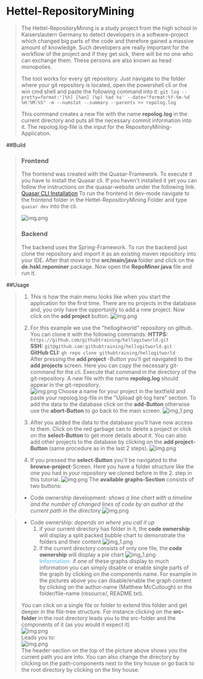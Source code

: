# Hettel-RepositoryMining
> The Hettel-RepositoryMining is a study project from the high school in Kaiserslautern Germany to detect developers
> in a software-project which changed big parts of the code and therefore gained a massive amount of knowledge.
> Such developers are really important for the workflow of the project and if they get sick, there will be no one who can 
> exchange them. These persons are also known as head monopolies.
> 
> The tool works for every git repository. Just navigate to the folder where your git repository is located, open the powershell cli 
> or the win cmd shell and paste the following command into it: 
>``git log --pretty=format:'[%h] [%an] (%p) %ad %s' --date="format:%Y-%m-%d %H:%M:%S" -m --numstat --summary --parents >> repolog.log``
>
> This command creates a new file with the name __repolog.log__ in the current directory and puts all the necessary
> commit information into it. The repolog.log-file is the input for the RepositoryMining-Application.


##Build
>### Frontend
> The frontend was created with the Quasar-Framework. To execute it you have to install the Quasar cli. If you
> haven't installed it yet you can follow the instructions on the quasar-website under the following link:
> [Quasar CLI Installation](https://quasar.dev/quasar-cli/installation)
> To run the frontend in dev-mode navigate to the frontend folder in the Hettel-RepositoryMining Folder and type 
> ``quasar dev`` into the cli.  
> 
> ![img.png](ReadMe_Img/quassar_dev_cmd.png)
> 
> ### Backend
> The backend uses the Spring-Framework. To run the backend just clone the repository and import it as an existing maven repository into your IDE.
> After that move to the __src/main/java__ folder and click on the __de.hskl.repominer__ package. Now open the __RepoMiner.java__
> file and run it. 
> 
> 



##Usage
>1. This is how the main menu looks like when you start the application for the first time.
>There are no projects in the database and, you only have the opportunity to add a new project. 
>Now click on the __add project__ button.
>![img.png](ReadMe_Img/mainScreen.png)
> 
> 
> 2. For this example we use the "hellogitworld" repository on github. You can clone it with the following commands:
> __HTTPS:__ ``https://github.com/githubtraining/hellogitworld.git ``  
> __SSH:__ ``git@github.com:githubtraining/hellogitworld.git``  
> __GitHub CLI:__ ``gh repo clone githubtraining/hellogitworld``  
> After pressing the __add project__ -Button you'll get navigated to the __add projects__ screen. Here you can copy the necessary git-command for the cli. 
> Execute that command in the directory of the git-repository. A new file with the name __repolog.log__ should appear in the git-repository.   
> ![img.png](ReadMe_Img/repolog_created.png)
> Choose a name for your project in the textfield and paste your repolog.log-file in the "Upload git-log here" section. 
> To add the data to the database click on the __add-Button__ otherwise use the __abort-Button__ to go back 
> to the main screen.
> ![img_1.png](ReadMe_Img/addProjectScreen.png)
> 
> 
> 3. After you added the data to the database you'll have now access to them. Click on the red garbage can to delete a 
> project or click on the __select-Button__ to get more details about it. You can also add other projects to the database
> by clicking on the __add project-Button__ (same procedure as in the last 2 steps).
> ![img.png](ReadMe_Img/ProjectsScreen_with_projects_in_db.png)
> 
> 
> 4. If you pressed the __select-Button__ you'll be navigated to the __browse-project__-Screen. Here you have a folder 
> structure like the one you had in your repository we cloned before in the 2. step in this tutorial.
> ![img.png](ReadMe_Img/browse_project.png)
>  The __available graphs-Section__ consists of two buttons:
>   - Code ownership development: _shows a line chart with a timeline and the number of changed lines of code
>     by an author at the current path in the directory_
>     ![img.png](ReadMe_Img/linechart.png)

>   - Code ownership: _depends on where you call it up_
>       1. if your current directory has folder in it, the __code ownership__ will display a split packed bubble chart
>          to demonstrate the folders and their content
           ![img_1.png](ReadMe_Img/bubblechart.png)
>       2. if the current directory consists of only one file, the __code ownership__ will display a pie chart
>          ![img_1.png](ReadMe_Img/piechart_readme.png)  
> <span style="color:#89cff0">__Information:__</span> if one of these graphs display to much information you can simply 
> disable or enable single parts of the graph by clicking on the components name. For example in the pictures above
> you can disable/enable the graph content by clicking on the author-name (Matthew McCullough) or the folder/file-name
> (resource/, README.txt).
> 
> You can click on a single file or folder
> to extend this folder and get deeper in the file-tree structure. For instance clicking on the __src-folder__ in the 
> root directory leads you to the src-folder and the components of it (as you would it expect it)  
> ![img.png](ReadMe_Img/clicked_src_folder.png)  
> Leads you to:  
> ![img.png](ReadMe_Img/src_folder_content.png)  
> The header-section on the top of the picture above shows you the current path you are into. You can also change the 
> directory by clicking on the path-components next to the tiny house or go back to the root directory by clicking on 
> the tiny house.

